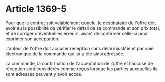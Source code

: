 # Article 1369-5

Pour que le contrat soit valablement conclu, le destinataire de l'offre doit avoir eu la possibilité de vérifier le détail de sa commande et son prix total, et de corriger d'éventuelles erreurs, avant de confirmer celle-ci pour exprimer son acceptation.

L'auteur de l'offre doit accuser réception sans délai injustifié et par voie électronique de la commande qui lui a été ainsi adressée.

La commande, la confirmation de l'acceptation de l'offre et l'accusé de réception sont considérés comme reçus lorsque les parties auxquelles ils sont adressés peuvent y avoir accès.
